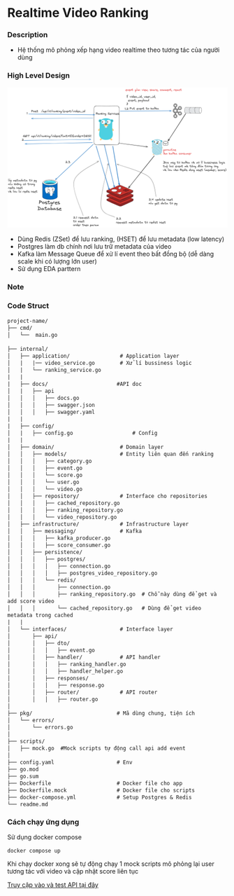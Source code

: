 # Realtime Video Ranking

### Description
- Hệ thống mô phỏng xếp hạng video realtime theo tương tác của người dùng

### High Level Design
![alt text](image.png)


- Dùng Redis (ZSet) để lưu ranking, (HSET) để lưu metadata (low latency)
- Postgres làm db chính nơi lưu trữ metadata của video
- Kafka làm Message Queue để xử lí event theo bất đồng bộ (dễ dàng scale khi có lượng lớn user)
- Sử dụng EDA parttern

### Note

### Code Struct

```
project-name/
├── cmd/
│   └──  main.go                 

├── internal/
│   ├── application/                # Application layer
│   |   |── video_service.go        # Xử lí bussiness logic
│   |   └── ranking_service.go
|   |
|   ├── docs/                      #API doc
│   |   ├── api     
│   │   │   ├── docs.go             
│   │   │   ├── swagger.json             
│   │   │   ├── swagger.yaml        
|   |
|   ├── config/
│   |   ├── config.go                   # Config
|   |
│   ├── domain/                     # Domain layer
│   │   ├── models/                 # Entity liên quan đến ranking
│   │   │   ├── category.go
│   │   │   ├── event.go
│   │   │   └── score.go            
│   │   │   └── user.go            
│   │   │   └── video.go            
│   │   ├── repository/             # Interface cho repositories
│   │   │   ├── cached_repository.go
│   │   │   ├── ranking_repository.go
│   │   │   └── video_repository.go
│   ├── infrastructure/             # Infrastructure layer
│   │   ├── messaging/              # Kafka
│   │   │   ├── kafka_producer.go        
│   │   │   ├── score_consumer.go  
│   │   ├── persistence/
│   │   │   ├── postgres/         
│   │   │   │   ├── connection.go
│   │   │   │   ├── postgres_video_repository.go 
│   │   │   └── redis/              
│   │   │       ├── connection.go
│   │   │       ├── ranking_repository.go  # Chỗ này dùng để get và add score video
│   │   │       └── cached_repository.go   # Dùng để get video metadata trong cached
|   |   
│   └── interfaces/                 # Interface layer
│       ├── api/
│       │   ├── dto/              
│       │   │   ├── event.go
│       │   ├── handler/            # API handler  
│       │   │   ├── ranking_handler.go
│       │   │   ├── handler_helper.go
│       │   ├── responses/              
│       │   │   ├── response.go
│       │   ├── router/             # API router
│       │   │   ├── router.go
│
├── pkg/                           # Mã dùng chung, tiện ích
│   └── errors/
│       └── errors.go
│
├── scripts/              
│   ├── mock.go  #Mock scripts tự động call api add event
│
├── config.yaml                    # Env
├── go.mod
├── go.sum
├── Dockerfile                     # Docker file cho app
├── Dockerfile.mock                # Docker file cho scripts
├── docker-compose.yml             # Setup Postgres & Redis
└── readme.md
```


### Cách chạy ứng dụng
Sử dụng docker compose
```
docker compose up
```

Khi chạy docker xong sẽ tự động chạy 1 mock scripts mô phỏng lại user tương tác với video
và cập nhật score liên tục

[Truy cập vào và test API tại đây](http://localhost:8080/swagger/index.html)
